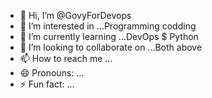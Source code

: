 - 👋 Hi, I’m @GovyForDevops
- 👀 I’m interested in ...Programming codding
- 🌱 I’m currently learning ...DevOps $ Python
- 💞️ I’m looking to collaborate on ...Both above
- 📫 How to reach me ...
- 😄 Pronouns: ...
- ⚡ Fun fact: ...

<!---
GovyForDevops/GovyForDevops is a ✨ special ✨ repository because its `README.md` (this file) appears on your GitHub profile.
You can click the Preview link to take a look at your changes.
--->
